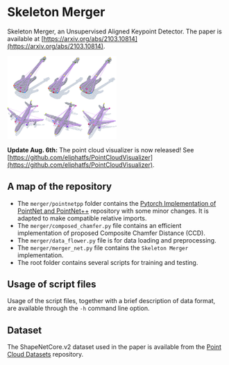 # Skeleton Merger
Skeleton Merger, an Unsupervised Aligned Keypoint Detector.
The paper is available at [https://arxiv.org/abs/2103.10814](https://arxiv.org/abs/2103.10814).

[<img src="_readme_resources/intropic.jpg" width="50%" alt="Intro pic" />](_readme_resources/intropic.jpg)

**Update Aug. 6th:** The point cloud visualizer is now released! See [https://github.com/eliphatfs/PointCloudVisualizer](https://github.com/eliphatfs/PointCloudVisualizer).

## A map of the repository
+ The `merger/pointnetpp` folder contains the [Pytorch Implementation of PointNet and PointNet++](https://github.com/yanx27/Pointnet_Pointnet2_pytorch) repository with some minor changes. It is adapted to make compatible relative imports.
+ The `merger/composed_chamfer.py` file contains an efficient implementation of proposed Composite Chamfer Distance (CCD).
+ The `merger/data_flower.py` file is for data loading and preprocessing.
+ The `merger/merger_net.py` file contains the `Skeleton Merger` implementation.
+ The root folder contains several scripts for training and testing.

## Usage of script files
Usage of the script files, together with a brief description of data format, are available through the `-h` command line option.

## Dataset
The ShapeNetCore.v2 dataset used in the paper is available from the [Point Cloud Datasets](https://github.com/AnTao97/PointCloudDatasets) repository.
